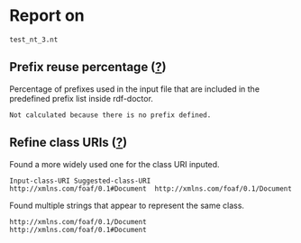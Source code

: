 # Report on
```
test_nt_3.nt
```

## Prefix reuse percentage ([?](https://github.com/dbcls/rdf-doctor#output-description))
Percentage of prefixes used in the input file that are included in the predefined prefix list inside rdf-doctor.
```
Not calculated because there is no prefix defined.
```

## Refine class URIs ([?](https://github.com/dbcls/rdf-doctor#output-description))
Found a more widely used one for the class URI inputed.
```
Input-class-URI	Suggested-class-URI
http://xmlns.com/foaf/0.1#Document	http://xmlns.com/foaf/0.1/Document
```

Found multiple strings that appear to represent the same class.
```
http://xmlns.com/foaf/0.1/Document
http://xmlns.com/foaf/0.1#Document
```

